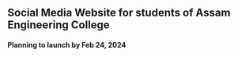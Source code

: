 ## Social Media Website for students of Assam Engineering College
#### Planning to launch by Feb 24, 2024
